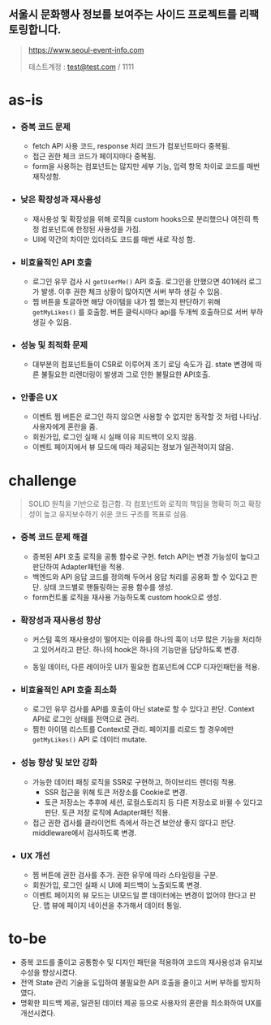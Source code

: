 ## 서울시 문화행사 정보를 보여주는 사이드 프로젝트를 리팩토링합니다.

> https://www.seoul-event-info.com
>
> 테스트계정 : test@test.com / 1111

# as-is

- ### **중복 코드 문제**
    - fetch API 사용 코드, response 처리 코드가 컴포넌트마다 중복됨.
    - 접근 권한 체크 코드가 페이지마다 중복됨.
    - form을 사용하는 컴포넌트는 많지만 세부 기능, 입력 항목 차이로 코드를 매번 재작성함.
- ### **낮은 확장성과 재사용성**
    - 재사용성 및 확장성을 위해 로직을 custom hooks으로 분리했으나 여전히 특정 컴포넌트에 한정된 사용성을 가짐.
    - UI에 약간의 차이만 있더라도 코드를 매번 새로 작성 함.
- ### **비효율적인 API 호출**
    - 로그인 유무 검사 시  `getUserMe()` API 호출. 로그인을 안했으면 401에러 로그가 발생. 이후 권한 체크 상황이 많아지면 서버 부하 생길 수 있음.
    - 찜 버튼을 토글하면 해당 아이템을 내가 찜 했는지 판단하기 위해 `getMyLikes()` 를 호출함. 버튼 클릭시마다 api를 두개씩 호출하므로 서버 부하 생길 수 있음.
- ### **성능 및 최적화 문제**
    - 대부분의 컴포넌트들이 CSR로 이루어져 초기 로딩 속도가 김. state 변경에 따른 불필요한 리렌더링이 발생과 그로 인한 불필요한 API호출.
- ### **안좋은 UX**
    - 이벤트 찜 버튼은 로그인 하지 않으면 사용할 수 없지만 동작할 것 처럼 나타남. 사용자에게 혼란을 줌.
    - 회원가입, 로그인 실패 시 실패 이유 피드백이 오지 않음.
    - 이벤트 페이지에서 뷰 모드에 따라 제공되는 정보가 일관적이지 않음.
 
      
# challenge

> SOLID 원칙을 기반으로 접근함. 각 컴포넌트와 로직의 책임을 명확히 하고 확장성이 높고 유지보수하기 쉬운 코드 구조를 목표로 삼음.
> 
- ### **중복 코드 문제 해결**
    - 증복된 API 호출 로직을 공통 함수로 구현. fetch API는 변경 가능성이 높다고 판단하여 Adapter패턴을 적용.
    - 백엔드와 API 응답 코드를 정의해 두어서 응답 처리를 공용화 할 수 있다고 판단. 상태 코드별로 핸들링하는 공용 함수를 생성.
    - form컨트롤 로직을 재사용 가능하도록 custom hook으로 생성.
            
- ### **확장성과 재사용성 향상**
    - 커스텀 훅의 재사용성이 떨어지는 이유를 하나의 훅이 너무 많은 기능을 처리하고 있어서라고 판단. 하나의 hook은 하나의 기능만을 담당하도록 변경.
            
    - 동일 데이터, 다른 레이아웃 UI가 필요한 컴포넌트에 CCP 디자인패턴을 적용.
            
- ### **비효율적인 API 호출 최소화**
    - 로그인 유무 검사를 API를 호출이 아닌 state로 할 수 있다고 판단. Context API로 로그인 상태를 전역으로 관리.
    - 찜한 아이템 리스트를 Context로 관리. 페이지를 리로드 할 경우에만 `getMyLikes()`  API 로 데이터 mutate.
- ### **성능 향상 및 보안 강화**
    - 가능한 데이터 패칭 로직을 SSR로 구현하고, 하이브리드 렌더링 적용.
        - SSR 접근을 위해 토큰 저장소를 Cookie로 변경.
        - 토큰 저장소는 추후에 세션, 로컬스토리지 등 다른 저장소로 바뀔 수 있다고 판단. 토큰 저장 로직에 Adapter패턴 적용.
    - 접근 권한 검사를 클라이언트 측에서 하는건 보안상 좋지 않다고 판단. middleware에서 검사하도록 변경.
- ### **UX 개선**
    - 찜 버튼에 권한 검사를 추가. 권한 유무에 따라 스타일링을 구분.
    - 회원가입, 로그인 실패 시 UI에 피드백이 노출되도록 변경.
    - 이벤트 페이지의 뷰 모드는 UI모드일 뿐 데이터에는 변경이 없어야 한다고 판단. 맵 뷰에 페이지 네이션을 추가해서 데이터 통일.


# to-be

- 중복 코드를 줄이고 공통함수 및 디자인 패턴을 적용하여 코드의 재사용성과 유지보수성을 향상시켰다.
- 전역 State 관리 기술을 도입하여 불필요한 API 호출을 줄이고 서버 부하를 방지하였다.
- 명확한 피드백 제공, 일관된 데이터 제공 등으로 사용자의 혼란을 최소화하여 UX를 개선시켰다.
